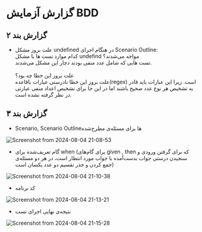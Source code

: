 # گزارش آزمایش BDD

## گزارش بند ۲

  - علت بروز مشکل undefined در هنگام اجرای Scenario Outline:
<br> کدام موارد تست ها با مشکل undefind مواجه می‌شدند؟
    <br>تست هایی که شامل عدد منفی بودند دچار این مشکل می‌شدند.
    <br><br>علت بروز این خطا چه بود؟
    <br>علت بروز این خطا نادرستی عبارات باقاعده(regex) است. زیرا این عبارات باید قادر به تشخیص هر نوع عدد صحیح باشند اما در این جا برای تشخیص اعداد منفی عبارتی در نظر گرفته نشده است.


## گزارش بند ۳

  - Scenario, Scenario Outlineها برای مسئله‌ی مطرح‌شده

![Screenshot from 2024-08-04 21-08-53](https://github.com/user-attachments/assets/d0e9ad8a-830c-4246-a6ab-d54af02c4c18)

  - گام تعریف‌شده برای when (برای گام‌های given , then که برای گرفتن ورودی و سنجیدن درستی جواب بدست‌آمده با جواب مورد انتظار است، در هر دو مسئله‌ی جمع کردن و جذر تقسیم دو عدد یکسان است)
    
![Screenshot from 2024-08-04 21-10-38](https://github.com/user-attachments/assets/3dcea551-345b-4d60-a435-ea6afe575df7)

  - کد برنامه
    
![Screenshot from 2024-08-04 21-13-21](https://github.com/user-attachments/assets/c82cab70-71b5-44c5-9b75-9b5a736e9842)

  - نتیجه‌ی نهایی اجرای تست

![Screenshot from 2024-08-04 21-15-28](https://github.com/user-attachments/assets/543d0e83-e020-409b-b998-751364ee18cd)
